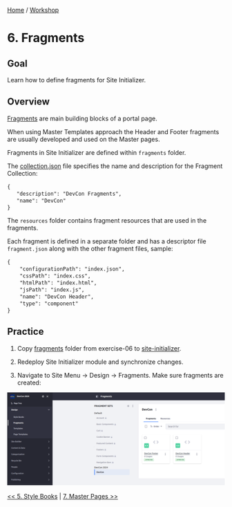 [Home](../../../README.md) / [Workshop](../README.md) 

# 6. Fragments

## Goal 

Learn how to define fragments for Site Initializer.

## Overview

[Fragments](https://learn.liferay.com/w/dxp/site-building/creating-pages/page-fragments-and-widgets/using-fragments) are main building blocks of a portal page.

When using Master Templates approach the Header and Footer fragments are usually developed and used on the Master pages.

Fragments in Site Initializer are defined within `fragments` folder.

The [collection.json](../../../exercises/exercise-06/fragments/group/devcon/collection.json) file specifies the name and description for the Fragment Collection:

    {
       "description": "DevCon Fragments",
       "name": "DevCon"
    }

The `resources` folder contains fragment resources that are used in the fragments.

Each fragment is defined in a separate folder and has a descriptor file `fragment.json` along with the other fragment files, sample:

    {
        "configurationPath": "index.json",
        "cssPath": "index.css",
        "htmlPath": "index.html",
        "jsPath": "index.js",
        "name": "DevCon Header",
        "type": "component"
    }

## Practice

1. Copy [fragments](../../../exercises/exercise-06/fragments) folder from exercise-06 to [site-initializer](../../../modules/devcon-site-initializer/src/main/resources/site-initializer).

2. Redeploy Site Initializer module and synchronize changes.

3. Navigate to Site Menu → Design → Fragments. Make sure fragments are created:

![01.png](images/01.png)


[<< 5. Style Books](../05-style-books/README.md) | [7. Master Pages >>](../07-master-pages/README.md)